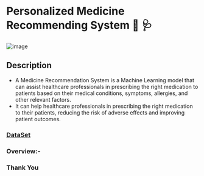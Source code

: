 # Personalized Medicine Recommending System 💊 🩺

![image](https://github.com/aakshay001/CodeClauseInternship/assets/72139061/91e4ee82-457e-42b9-b827-18770f4d95c1)

## Description

* A Medicine Recommendation System is a Machine Learning model that can assist healthcare professionals in prescribing the right medication to patients based on their medical conditions, symptoms, allergies, and other relevant factors.
*  It can help healthcare professionals in prescribing the right medication to their patients, reducing the risk of adverse effects and improving patient outcomes.

### [DataSet](https://github.com/aakshay001/CodeClauseInternship/files/12438099/medicine.csv)

### Overview:-



### Thank You
